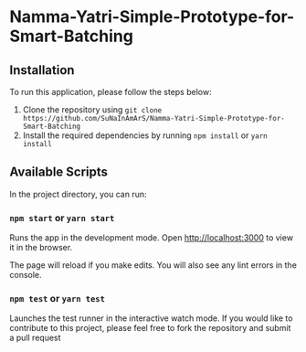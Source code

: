 # Namma-Yatri-Simple-Prototype-for-Smart-Batching

## Installation

To run this application, please follow the steps below:

1. Clone the repository using `git clone https://github.com/SuNaInAmArS/Namma-Yatri-Simple-Prototype-for-Smart-Batching`
2. Install the required dependencies by running `npm install` or `yarn install`

## Available Scripts

In the project directory, you can run:

### `npm start` or `yarn start`

Runs the app in the development mode.
Open [http://localhost:3000](http://localhost:3000) to view it in the browser.

The page will reload if you make edits.
You will also see any lint errors in the console.

### `npm test` or `yarn test`

Launches the test runner in the interactive watch mode.
If you would like to contribute to this project, please feel free to fork the repository and submit a pull request
